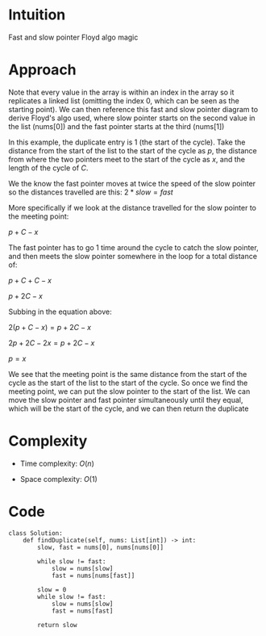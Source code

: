# Intuition
Fast and slow pointer Floyd algo magic

# Approach
Note that every value in the array is within an index in the array so it replicates a linked list (omitting the index 0, which can be seen as the starting point). We can then reference this fast and slow pointer diagram to derive Floyd's algo used, where slow pointer starts on the second value in the list (nums[0]) and the fast pointer starts at the third (nums[1])

In this example, the duplicate entry is 1 (the start of the cycle). Take the distance from the start of the list to the start of the cycle as $p$, the distance from where the two pointers meet to the start of the cycle as $x$, and the length of the cycle of $C$.

We the know the fast pointer moves at twice the speed of the slow pointer so the distances travelled are this:
$2 * slow = fast$

More specifically if we look at the distance travelled for the slow pointer to the meeting point:

$p + C -x$

The fast pointer has to go 1 time around the cycle to catch the slow pointer, and then meets the slow pointer somewhere in the loop for a total distance of:

$p + C + C - x$

$p + 2C - x$

Subbing in the equation above:

$2(p + C - x) = p + 2C - x$

$2p + 2C - 2x = p + 2C - x$

$p = x$

We see that the meeting point is the same distance from the start of the cycle as the start of the list to the start of the cycle. So once we find the meeting point, we can put the slow pointer to the start of the list. We can move the slow pointer and fast pointer simultaneously until they equal, which will be the start of the cycle, and we can then return the duplicate 

# Complexity
- Time complexity: $O(n)$
<!-- Add your time complexity here, e.g. $$O(n)$$ -->

- Space complexity: $O(1)$
<!-- Add your space complexity here, e.g. $$O(n)$$ -->

# Code
```python3
class Solution:
    def findDuplicate(self, nums: List[int]) -> int:
        slow, fast = nums[0], nums[nums[0]]

        while slow != fast:
            slow = nums[slow]
            fast = nums[nums[fast]]

        slow = 0
        while slow != fast:
            slow = nums[slow]
            fast = nums[fast]

        return slow
```
